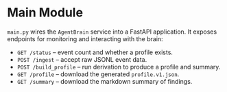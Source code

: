 # Main Module

`main.py` wires the `AgentBrain` service into a FastAPI application.
It exposes endpoints for monitoring and interacting with the brain:

- `GET /status` – event count and whether a profile exists.
- `POST /ingest` – accept raw JSONL event data.
- `POST /build_profile` – run derivation to produce a profile and summary.
- `GET /profile` – download the generated `profile.v1.json`.
- `GET /summary` – download the markdown summary of findings.
